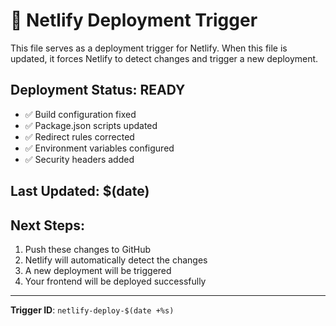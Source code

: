 # 🚀 Netlify Deployment Trigger

This file serves as a deployment trigger for Netlify. When this file is updated, it forces Netlify to detect changes and trigger a new deployment.

## Deployment Status: READY
- ✅ Build configuration fixed
- ✅ Package.json scripts updated
- ✅ Redirect rules corrected
- ✅ Environment variables configured
- ✅ Security headers added

## Last Updated: $(date)

## Next Steps:
1. Push these changes to GitHub
2. Netlify will automatically detect the changes
3. A new deployment will be triggered
4. Your frontend will be deployed successfully

---

**Trigger ID**: `netlify-deploy-$(date +%s)`
